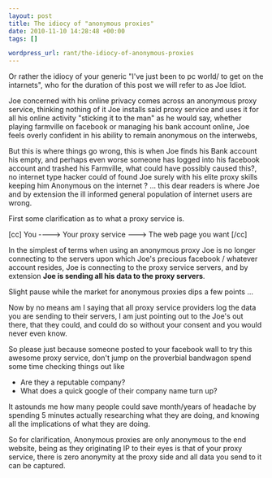 ```yaml
--- 
layout: post
title: The idiocy of "anonymous proxies"
date: 2010-11-10 14:28:48 +00:00
tags: []

wordpress_url: rant/the-idiocy-of-anonymous-proxies
---
```

Or rather the idiocy of your generic "I've just been to pc world/<some other computer retailer> to get on the intarnets", who for the duration of this post we will refer to as Joe Idiot.

Joe concerned with his online privacy comes across an anonymous proxy service, thinking nothing of it Joe installs said proxy service and uses it for all his online activity "sticking it to the man" as he would say, whether playing farmville on facebook or managing his bank account online, Joe feels overly confident in his ability to remain anonymous on the interwebs,

But this is where things go wrong, this is when Joe finds his Bank account his empty, and perhaps even worse someone has logged into his facebook account and trashed his Farmville, what could have possibly caused this?, no internet type hacker could of found Joe surely with his elite proxy skills keeping him Anonymous on the internet ? ... this dear readers is where Joe and by extension the ill informed general population of internet users are wrong.

First some clarification as to what a proxy service is.

[cc]
You ----> Your proxy service ---> The web page you want
[/cc]

In the simplest of terms when using an anonymous proxy Joe is no longer connecting to the servers upon which Joe's precious facebook / whatever account resides, Joe is connecting to the proxy service servers, and by extension <strong>Joe is sending all his data to the proxy servers</strong>.

Slight pause while the market for anonymous proxies dips a few points ...

Now by no means am I saying that all proxy service providers log the data you are sending to their servers, I am just pointing out to the Joe's out there, that they could, and could do so without your consent and you would never even know.

So please just because someone posted to your facebook wall to try this awesome proxy service, don't jump on the proverbial bandwagon spend some time checking things out like

<ul>
	<li>Are they a reputable company?</li>
	<li>What does a quick google of their company name turn up?</li>
</ul>

It astounds me how many people could save month/years of headache by spending 5 minutes actually researching what they are doing, and knowing all the implications of what they are doing.

So for clarification, Anonymous proxies are only anonymous to the end website, being as they originating IP to their eyes is that of your proxy service, there is zero anonymity at the proxy side and all data you send to it can be captured.

